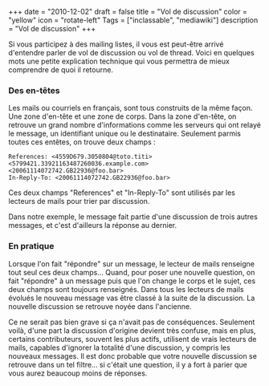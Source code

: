 +++
date = "2010-12-02"
draft = false
title = "Vol de discussion"
color = "yellow"
icon = "rotate-left"
Tags = ["inclassable", "mediawiki"]
description = "Vol de discussion"
+++

Si vous participez à des mailing listes, il vous est peut-être arrivé
d'entendre parler de vol de discussion ou vol de thread. Voici en
quelques mots une petite explication technique qui vous permettra de
mieux comprendre de quoi il retourne.

### Des en-têtes

Les mails ou courriels en français, sont tous construits de la même
façon. Une zone d'en-tête et une zone de corps. Dans la zone d'en-tête,
on retrouve un grand nombre d'informations comme les serveurs qui ont
relayé le message, un identifiant unique ou le destinataire. Seulement
parmis toutes ces entêtes, on trouve deux champs :

    References: <4559D679.3050804@toto.titi> <5799421.33921163487260036.example.com> <20061114072742.GB22936@foo.bar>
    In-Reply-To: <20061114072742.GB22936@foo.bar>

Ces deux champs "References" et "In-Reply-To" sont utilisés par les
lecteurs de mails pour trier par discussion.

Dans notre exemple, le message fait partie d'une discussion de trois
autres messages, et c'est d'ailleurs la réponse au dernier.

### En pratique

Lorsque l'on fait "répondre" sur un message, le lecteur de mails
renseigne tout seul ces deux champs... Quand, pour poser une nouvelle
question, on fait "répondre" à un message puis que l'on change le corps
et le sujet, ces deux champs sont toujours renseignés. Dans tous les
lecteurs de mails évolués le nouveau message vas être classé à la suite
de la discussion. La nouvelle discussion se retrouve noyée dans
l'ancienne.

Ce ne serait pas bien grave si ça n'avait pas de conséquences. Seulement
voilà, d'une part la discussion d'origine devient très confuse, mais en
plus, certains contributeurs, souvent les plus actifs, utilisent de
vrais lecteurs de mails, capables d'ignorer la totalité d'une
discussion, y compris les nouveaux messages. Il est donc probable que
votre nouvelle discussion se retrouve dans un tel filtre... si c'était
une question, il y a fort à parier que vous aurez beaucoup moins de
réponses.
